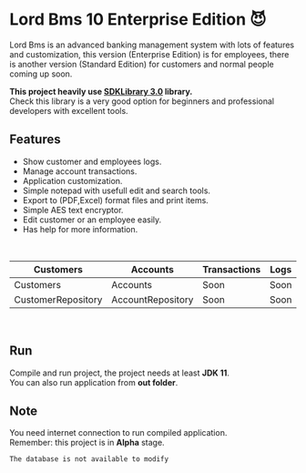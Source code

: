 # Lord Bms 10 Enterprise Edition :smiling_imp:
Lord Bms is an advanced banking management system with lots of features and customization, this version (Enterprise Edition) is for employees, there is another version (Standard Edition) for customers and normal people coming up soon.

**This project heavily use [SDKLibrary 3.0](https://github.com/mahdiDedsec/SDKLibrary-3.0.git)  library.**<br/>
Check this library is a very good option for beginners and professional developers with excellent tools.
<br/>

## Features

* Show customer and employees logs.
* Manage account transactions.
* Application customization.
* Simple notepad with usefull edit and search tools.
* Export to (PDF,Excel) format files and print items.
* Simple AES text encryptor.
* Edit customer or an employee easily.
* Has help for more information.

<br/>

Customers | Accounts | Transactions | Logs | Loans | Users
----------|----------|--------------|------|-------|-------
Customers|Accounts|Soon|Soon|Soon|Soon|
CustomerRepository|AccountRepository|Soon|Soon|Soon|Soon|

<br/>

## Run

Compile and run project, the project needs at least **JDK 11**.<br/>
You can also run application from **out folder**.

## Note

You need internet connection to run compiled application.<br/>
Remember: this project is in **Alpha** stage.

```
The database is not available to modify
```

